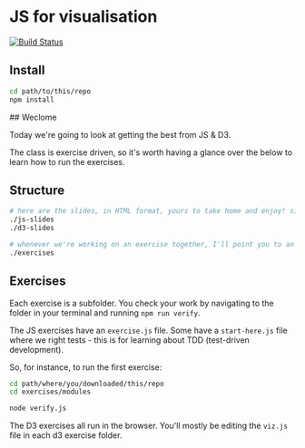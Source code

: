 # JS for visualisation

[![Build Status](https://travis-ci.org/timruffles/js-and-d3-class.svg?branch=master)](https://travis-ci.org/timruffles/js-and-d3-class)

## Install

```sh
cd path/to/this/repo
npm install
```

## Weclome

Today we're going to look at getting the best from JS & D3.

The class is exercise driven, so it's worth having a glance over the below to learn how to run the exercises.

## Structure

```sh
# here are the slides, in HTML format, yours to take home and enjoy! simply open slides/index.html in your favourite brower
./js-slides 
./d3-slides 

# whenever we're working on an exercise together, I'll point you to an exercise subfolder
./exercises
```

## Exercises

Each exercise is a subfolder. You check your work by navigating to the folder in your terminal and running `npm run verify`.

The JS exercises have an `exercise.js` file. Some have a `start-here.js` file where we right tests - this is for learning about TDD (test-driven development).

So, for instance, to run the first exercise:

```sh
cd path/where/you/downloaded/this/repo
cd exercises/modules

node verify.js
```

The D3 exercises all run in the browser. You'll mostly be editing the `viz.js` file in each d3 exercise folder.

